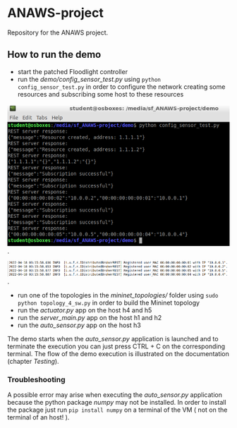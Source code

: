 # ANAWS-project
Repository for the ANAWS project.

## How to run the demo
- start the patched Floodlight controller 
- run the *demo/config_sensor_test.py* using `python config_sensor_test.py` in order to configure the network creating some resources and subscribing some host to these resources

![config output](https://github.com/leonardopoggiani/ANAWS-project/blob/main/docs/expected_output/config_output.png?raw=true "Configuration output").

![config output](https://github.com/leonardopoggiani/ANAWS-project/blob/main/docs/expected_output/config_output_controller.png?raw=true "Configuration output at controller").

- run one of the topologies in the *mininet_topologies/* folder using `sudo python topology_4_sw.py` in order to build the Mininet topology 
- run the *actuator.py* app on the host h4 and h5
- run the *server_main.py* app on the host h1 and h2
- run the *auto_sensor.py* app on the host h3

The demo starts when the *auto_sensor.py* application is launched and to terminate the execution you can just press CTRL + C on the corresponding terminal.
The flow of the demo execution is illustrated on the documentation (chapter *Testing*).

### Troubleshooting

A possible error may arise when executing the *auto_sensor.py* application because the python package *numpy* may not be installed. In order to install the package just run `pip install numpy` on a terminal of the VM ( not on the terminal of an host! ).
